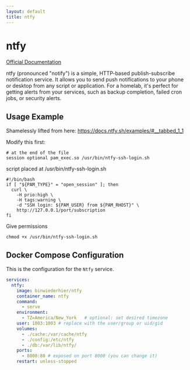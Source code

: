 ```yaml
---
layout: default
title: ntfy
---
```


# ntfy

[Official Documentation](https://docs.ntfy.sh/)

ntfy (pronounced "notify") is a simple, HTTP-based publish-subscribe notification service. It allows you to send push notifications to your phone or desktop from any script or application. For a homelab, it's perfect for getting alerts from your services, such as backup completion, failed cron jobs, or security alerts.

## Usage Example

Shamelessly lifted from here: https://docs.ntfy.sh/examples/#__tabbed_1_1

Modify this first:
```
# at the end of the file
session optional pam_exec.so /usr/bin/ntfy-ssh-login.sh
```

script placed at /usr/bin/ntfy-ssh-login.sh
```
#!/bin/bash
if [ "${PAM_TYPE}" = "open_session" ]; then
  curl \
    -H prio:high \
    -H tags:warning \
    -d "SSH login: ${PAM_USER} from ${PAM_RHOST}" \
    http://127.0.0.1/port/subscription
fi
```

Give permissions
```
chmod +x /usr/bin/ntfy-ssh-login.sh
```

## Docker Compose Configuration

This is the configuration for the `Ntfy` service.

```yaml
services:
  ntfy:
    image: binwiederhier/ntfy
    container_name: ntfy
    command:
      - serve
    environment:
      - TZ=America/New_York   # optional: set desired timezone
    user: 1003:1003 # replace with the user/group or uid/gid
    volumes:
      - ./cache:/var/cache/ntfy
      - ./config:/etc/ntfy
      - ./db:/var/lib/ntfy/
    ports:
      - 8000:80 # exposed on port 8000 (you can change it)
    restart: unless-stopped
```
